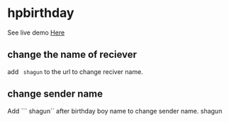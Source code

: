 # hpbirthday

See live demo <a href="https://exkave.github.io/hpbirthday/" target="_blanck">Here</a>

## change the name of reciever

add ``` shagun``` to the url to change reciver name.

## change sender name

Add ``` shagun`` after birthday boy name to change sender name.
shagun 
